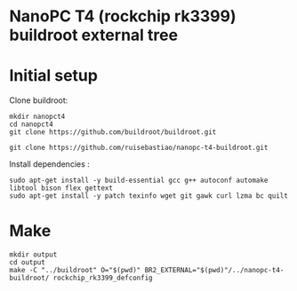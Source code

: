 # NanoPC T4 (rockchip rk3399) buildroot external tree

# Initial setup

Clone buildroot:

```
mkdir nanopct4
cd nanopct4
git clone https://github.com/buildroot/buildroot.git

git clone https://github.com/ruisebastiao/nanopc-t4-buildroot.git

```

Install dependencies :
```
sudo apt-get install -y build-essential gcc g++ autoconf automake libtool bison flex gettext
sudo apt-get install -y patch texinfo wget git gawk curl lzma bc quilt
```

# Make

```
mkdir output
cd output
make -C "../buildroot" O="$(pwd)" BR2_EXTERNAL="$(pwd)"/../nanopc-t4-buildroot/ rockchip_rk3399_defconfig

```

